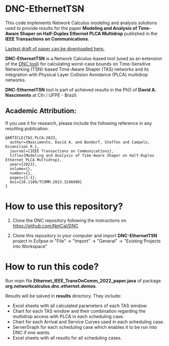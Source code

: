 # DNC-EthernetTSN

This code implements Network Calculus modeling and analysis solutions used to provide results for the paper **Modeling and Analysis of Time-Aware Shaper on Half-Duplex Ethernet PLCA Multidrop** published in the **IEEE Transactions on Communications**.

[Lastest draft of paper can be downloaded here.](https://doi.org/10.1109/TCOMM.2023.3246080)

**DNC-EthernetTSN** is a Network Calculus-based tool (used as an extension of the [DNC tool](https://github.com/NetCal/DNC)) for calculating worst-case bounds on Time-Sensitive Networking (TSN)-based Time-Aware Shaper (TAS) networks and its integration with Physical Layer Collision Avoidance (PLCA) multidrop networks. 

**DNC-EthernetTSN** tool is part of achieved results in the PhD of **David A. Nascimento** at CIn / UFPE - Brazil.

## Academic Attribution:

If you use it for research, please include the following reference in any resulting publication.

```
@ARTICLE{TAS_PLCA:2023,
  author={Nascimento, David A. and Bondorf, Steffen and Campelo, Divanilson R.},
  journal={IEEE Transactions on Communications}, 
  title={Modeling and Analysis of Time-Aware Shaper on Half-Duplex Ethernet PLCA Multidrop}, 
  year={2023},
  volume={},
  number={},
  pages={1-1},
  doi={10.1109/TCOMM.2023.3246080}
}
```

# How to use this repository?

1. Clone the DNC repository following the instructions on https://github.com/NetCal/DNC 

2. Clone this repository in your computer and import **DNC-EthernetTSN** project in Eclipse in "File" -> "Import" -> "General" -> "Existing Projects into Workspace"

# How to run this code?

Run main file **Ethernet_IEEE_TransOnComm_2022_paper.java** of package **org.networkcalculus.dnc.ethernet.demos**.

Results will be salved in **results** directory. 
They include:
- Excel sheets with all calculated parameters of each TAS window.
- Chart for each TAS window and their combination regarding the multidrop access with PLCA in each scheduling case.
- Chart for each Arrival and Service Curves used in each scheduling case.
- ServerGraph for each scheduling case which enables it to be run into DNC if one wants.
- Excel sheets with all results for all scheduling cases.
